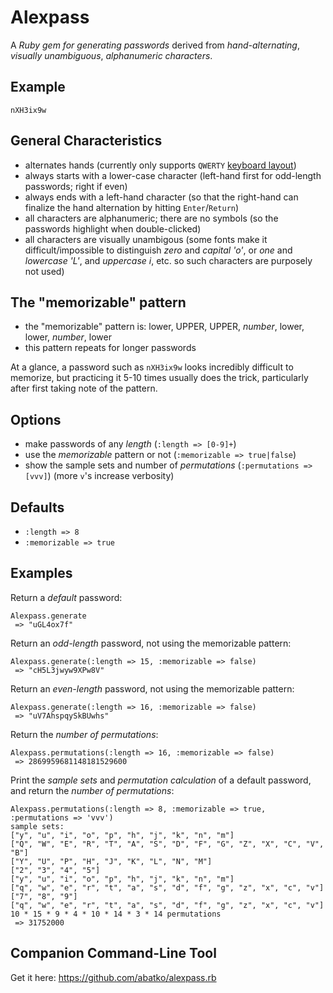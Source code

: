 Alexpass
========

A *Ruby gem for generating passwords* derived from *hand-alternating*, *visually unambiguous*, *alphanumeric characters*.

Example
-------

`nXH3ix9w`

General Characteristics
-----------------------

 * alternates hands (currently only supports `QWERTY` [keyboard layout](http://en.wikipedia.org/wiki/Keyboard_layout))
 * always starts with a lower-case character (left-hand first for odd-length passwords; right if even)
 * always ends with a left-hand character (so that the right-hand can finalize the hand alternation by hitting `Enter`/`Return`)
 * all characters are alphanumeric; there are no symbols (so the passwords highlight when double-clicked)
 * all characters are visually unambigous (some fonts make it difficult/impossible to distinguish *zero* and *capital 'o'*, or *one* and *lowercase 'L'*, and *uppercase i*, etc. so such characters are purposely not used)

The "memorizable" pattern
-------------------------

 * the "memorizable" pattern is: lower, UPPER, UPPER, *number*, lower, lower, *number*, lower
 * this pattern repeats for longer passwords

At a glance, a password such as `nXH3ix9w` looks incredibly difficult to memorize, but practicing it 5-10 times usually does the trick, particularly after first taking note of the pattern.

Options
-------

 * make passwords of any *length* (`:length => [0-9]+`)
 * use the *memorizable* pattern or not (`:memorizable => true|false`)
 * show the sample sets and number of *permutations* (`:permutations => [vvv]`) (more `v`'s increase verbosity)

Defaults
--------

 * `:length => 8`
 * `:memorizable => true`

Examples
--------

Return a *default* password:

    Alexpass.generate
     => "uGL4ox7f"

Return an *odd-length* password, not using the memorizable pattern:

    Alexpass.generate(:length => 15, :memorizable => false)
     => "cH5L3jwyw9XPw8V"

Return an *even-length* password, not using the memorizable pattern:

    Alexpass.generate(:length => 16, :memorizable => false)
     => "uV7AhspqySkBUwhs"

Return the *number of permutations*:

    Alexpass.permutations(:length => 16, :memorizable => false)
     => 2869959681148181529600

Print the *sample sets* and *permutation calculation* of a default password, and return the *number of permutations*:

    Alexpass.permutations(:length => 8, :memorizable => true, :permutations => 'vvv')
    sample sets:
    ["y", "u", "i", "o", "p", "h", "j", "k", "n", "m"]
    ["Q", "W", "E", "R", "T", "A", "S", "D", "F", "G", "Z", "X", "C", "V", "B"]
    ["Y", "U", "P", "H", "J", "K", "L", "N", "M"]
    ["2", "3", "4", "5"]
    ["y", "u", "i", "o", "p", "h", "j", "k", "n", "m"]
    ["q", "w", "e", "r", "t", "a", "s", "d", "f", "g", "z", "x", "c", "v"]
    ["7", "8", "9"]
    ["q", "w", "e", "r", "t", "a", "s", "d", "f", "g", "z", "x", "c", "v"]
    10 * 15 * 9 * 4 * 10 * 14 * 3 * 14 permutations
     => 31752000

Companion Command-Line Tool
---------------------------

Get it here: https://github.com/abatko/alexpass.rb

